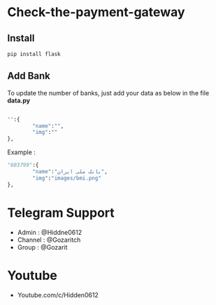 # Check-the-payment-gateway


## Install
```sh
pip install flask
```

## Add Bank
To update the number of banks, just add your data as below in the file **data.py**

```py

"":{
        "name":"",
        "img":""
},
```
Example :
```py
"603799":{
        "name":"بانک ملی ایران",
        "img":"images/bmi.png"
},
```
# Telegram Support 
* Admin : @Hiddne0612
* Channel : @Gozaritch
* Group : @Gozarit

# Youtube
* Youtube.com/c/Hidden0612
